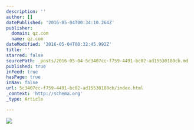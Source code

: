 ```yaml
---
description: ''
author: []
datePublished: '2016-05-04T00:34:10.264Z'
publisher:
  domain: qz.com
  name: qz.com
dateModified: '2016-05-04T00:32:45.992Z'
title: ''
starred: false
sourcePath: _posts/2016-05-04-5c3407cc-f759-4491-bc02-ad15530180cb.md
published: true
inFeed: true
hasPage: true
inNav: false
url: 5c3407cc-f759-4491-bc02-ad15530180cb/index.html
_context: 'http://schema.org'
_type: Article

---
```

![](https://qzprod.files.wordpress.com/2016/04/rtx897m-e1461163932653.jpg?quality=80&strip=all&w=3200)